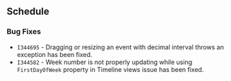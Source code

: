 ##  Schedule

###    Bug Fixes

 - `I344695` - Dragging or resizing an event with decimal interval throws an exception has been fixed.
 - `I344582` - Week number is not properly updating while using `FirstDayOfWeek` property in Timeline views issue has been fixed.